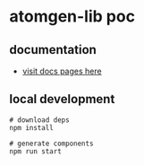 # atomgen-lib poc

## documentation

- [visit docs pages here](./docs/index.md)

## local development

```
# download deps
npm install

# generate components
npm run start
```
